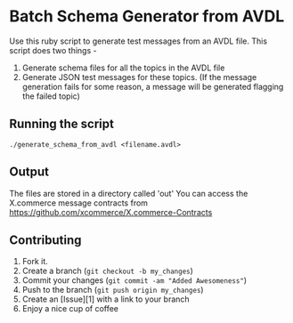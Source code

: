 
Batch Schema Generator from AVDL
=============

Use this ruby script to generate test messages from an AVDL file. This script does two things -
1. Generate schema files for all the topics in the AVDL file
2. Generate JSON test messages for these topics. (If the message generation fails for some reason, a message will be generated flagging the failed topic)

Running the script
-------
	./generate_schema_from_avdl <filename.avdl>

Output
------------

The files are stored in a directory called 'out'
You can access the X.commerce message contracts from https://github.com/xcommerce/X.commerce-Contracts

Contributing
------------

1. Fork it.
2. Create a branch (`git checkout -b my_changes`)
3. Commit your changes (`git commit -am "Added Awesomeness"`)
4. Push to the branch (`git push origin my_changes`)
5. Create an [Issue][1] with a link to your branch
6. Enjoy a nice cup of coffee

